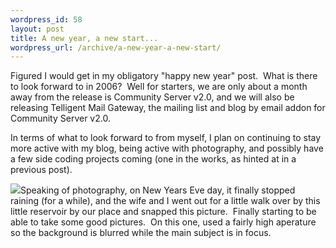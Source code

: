 ```yaml
--- 
wordpress_id: 58
layout: post
title: A new year, a new start...
wordpress_url: /archive/a-new-year-a-new-start/
---
```


<p>Figured I would get in my obligatory "happy new year" post.&nbsp; What is there to look forward to in 2006?&nbsp; Well for starters, we are only about a month away from the release is Community Server v2.0, and we will also be releasing Telligent Mail Gateway, the mailing list and blog by email addon for Community Server v2.0.</p>
<p>In terms of what to look forward to from myself, I plan on continuing to stay more active with my blog, being active with photography, and possibly have a few side coding projects coming (one in the works, as hinted at in a previous post).</p>
<p><a href="http://test.qgyen.net/photos/picture1179.aspx"><img src="http://test.qgyen.net/photos/images/1179/thumb.aspx" border=0 /></a>Speaking of photography, on New Years Eve day, it finally stopped raining (for a while), and the wife and I went out for a little walk over by this little reservoir by our place and snapped this picture.&nbsp; Finally starting to be able to take some good pictures.&nbsp; On this one, used a fairly high aperature so the background is blurred while the main subject is in focus.</p>
         
